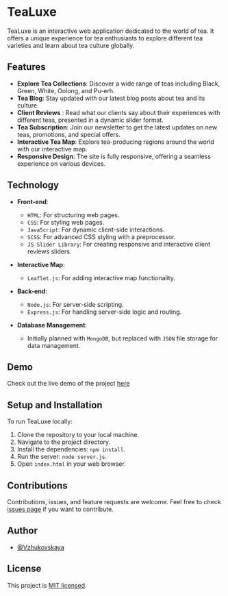 # TeaLuxe

TeaLuxe is an interactive web application dedicated to the world of tea.
It offers a unique experience for tea enthusiasts to explore different tea varieties and learn about tea culture globally.

## Features

- **Explore Tea Collections**: Discover a wide range of teas including Black, Green, White, Oolong, and Pu-erh.
- **Tea Blog**: Stay updated with our latest blog posts about tea and its culture.
- **Client Reviews** : Read what our clients say about their experiences with different teas, presented in a dynamic slider format.
- **Tea Subscription**: Join our newsletter to get the latest updates on new teas, promotions, and special offers.
- **Interactive Tea Map**: Explore tea-producing regions around the world with our interactive map.
- **Responsive Design**: The site is fully responsive, offering a seamless experience on various devices.

## Technology

- **Front-end**:
  - `HTML`: For structuring web pages.
  - `CSS`: For styling web pages.
  - `JavaScript`: For dynamic client-side interactions.
  - `SCSS`: For advanced CSS styling with a preprocessor.
  - `JS Slider Library`: For creating responsive and interactive client reviews sliders.

- **Interactive Map**:
  - `Leaflet.js`: For adding interactive map functionality.

- **Back-end**:
  - `Node.js`: For server-side scripting.
  - `Express.js`: For handling server-side logic and routing.

- **Database Management**:
  - Initially planned with `MongoDB`, but replaced with `JSON` file storage for data management.

## Demo

Check out the live demo of the project [here](https://vzhukovskaya.github.io/TeaLuxe/)

## Setup and Installation

To run TeaLuxe locally:

1. Clone the repository to your local machine.
2. Navigate to the project directory.
3. Install the dependencies: `npm install`.
4. Run the server: `node server.js`.
5. Open `index.html` in your web browser.

## Contributions

Contributions, issues, and feature requests are welcome. Feel free to check [issues page](https://github.com/Vzhukovskaya/TeaLuxe/issues) if you want to contribute.

## Author

- [@Vzhukovskaya](https://github.com/Vzhukovskaya)

## License

This project is [MIT licensed](https://opensource.org/licenses/MIT).

